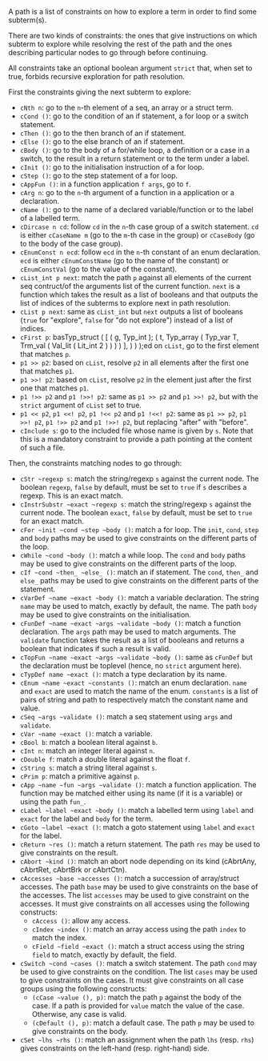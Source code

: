 A path is a list of constraints on how to explore a term in order to find some
subterm(s).

There are two kinds of constraints: the ones that give instructions on which
subterm to explore while resolving the rest of the path and the ones describing
particular nodes to go through before continuing.

All constraints take an optional boolean argument `strict` that, when set to
true, forbids recursive exploration for path resolution.

First the constraints giving the next subterm to explore:
- `cNth n`: go to the `n`-th element of a seq, an array or a struct term.
- `cCond ()`: go to the condition of an if statement, a for loop or a switch
  statement.
- `cThen ()`: go to the then branch of an if statement.
- `cElse ()`: go to the else branch of an if statement.
- `cBody ()`: go to the body of a for/while loop, a definition or a case in a
  switch, to the result in a return statement or to the term under a label.
- `cInit ()`: go to the initialisation instruction of a for loop.
- `cStep ()`: go to the step statement of a for loop.
- `cAppFun ()`: in a function application `f args`, go to `f`.
- `cArg n`: go to the `n`-th argument of a function in a application or a
  declaration.
- `cName ()`: go to the name of a declared variable/function or to the label of
  a labelled term.
- `cDircase n cd`: follow `cd` in the `n`-th case group of a switch
  statement. `cd` is either `cCaseName m` (go to the `m`-th case in the group)
  or `cCaseBody` (go to the body of the case group).
- `cEnumConst n ecd`: follow `ecd` in the `n`-th constant of an enum
  declaration. `ecd` is either `cEnumConstName` (go to the name of the constant)
  or `cEnumConstVal` (go to the value of the constant).
- `cList_int p next`: match the path `p` against all elements of the current seq
  contruct/of the arguments list of the current function. `next` is a function
  which takes the result as a list of booleans and that outputs the list of
  indices of the subterms to explore next in path resolution.
- `cList p next`: same as `cList_int` but `next` outputs a list of booleans
  (`true` for "explore", `false` for "do not explore") instead of a list of
  indices.
- `cFirst p`: basTyp_struct ( [
            ( g, Typ_int );
            ( t, Typ_array ( Typ_var T, Trm_val ( Val_lit ( Lit_int 2 ) ) ) )
          ],
           ) ) );ed on `cList`, go to the first element that matches `p`.
- `p1 >> p2`: based on `cList`, resolve `p2` in all elements after the first one
  that matches `p1`.
- `p1 >>! p2`: based on `cList`, resolve `p2` in the element just after the
  first one that matches `p1`.
- `p1 !>> p2` and `p1 !>>! p2`: same as `p1 >> p2` and `p1 >>! p2`, but with the
  `strict` argument of `cList` set to true.
- `p1 << p2`, `p1 <<! p2`, `p1 !<< p2` and `p1 !<<! p2`: same as `p1 >> p2`,
  `p1 >>! p2`, `p1 !>> p2` and `p1 !>>! p2`, but replacing "after" with
  "before".
- `cInclude s`: go to the included file whose name is given by `s`. Note that
  this is a mandatory constraint to provide a path pointing at the content of
  such a file.

Then, the constraints matching nodes to go through:
- `cStr ~regexp s`: match the string/regexp `s` against the current node. The
  boolean `regexp`, `false` by default, must be set to `true` if `s` describes a
  regexp. This is an exact match.
- `cInstrSubstr ~exact ~regexp s`: match the string/regexp `s` against the
  current node. The boolean `exact`, `false` by default, must be set to `true`
  for an exact match.
- `cFor ~init ~cond ~step ~body ()`: match a for loop. The `init`, `cond`,
  `step` and `body` paths may be used to give constraints on the different parts
  of the loop.
- `cWhile ~cond ~body ()`: match a while loop. The `cond` and `body` paths may
  be used to give constraints on the different parts of the loop.
- `cIf ~cond ~then_ ~else_ ()`: match an if statement. The `cond`, `then_` and
  `else_` paths may be used to give constraints on the different parts of the
  statement.
- `cVarDef ~name ~exact ~body ()`: match a variable declaration. The string
  `name` may be used to match, exactly by default, the name. The path `body` may
  be used to give constraints on the initialisation.
- `cFunDef ~name ~exact ~args ~validate ~body ()`: match a function
  declaration. The `args` path may be used to match arguments. The `validate`
  function takes the result as a list of booleans and returns a boolean that
  indicates if such a result is valid.
- `cTopFun ~name ~exact ~args ~validate ~body ()`: same as `cFunDef` but the
  declaration must be toplevel (hence, no `strict` argument here).
- `cTypDef name ~exact ()`: match a type declaration by its name.
- `cEnum ~name ~exact ~constants ()`: match an enum declaration. `name` and
  `exact` are used to match the name of the enum. `constants` is a list of pairs
  of string and path to respectively match the constant name and value.
- `cSeq ~args ~validate ()`: match a seq statement using `args` and `validate`.
- `cVar ~name ~exact ()`: match a variable.
- `cBool b`: match a boolean literal against `b`.
- `cInt n`: match an integer literal against `n`.
- `cDouble f`: match a double literal against the float `f`.
- `cString s`: match a string literal against `s`.
- `cPrim p`: match a primitive against `p`.
- `cApp ~name ~fun ~args ~validate ()`: match a function application. The
  function may be matched either using its name (if it is a variable) or using
  the path `fun_`.
- `cLabel ~label ~exact ~body ()`: match a labelled term using `label` and
  `exact` for the label and `body` for the term.
- `cGoto ~label ~exact ()`: match a goto statement using `label` and `exact` for
  the label.
- `cReturn ~res ()`: match a return statement. The path `res` may be used to
  give constraints on the result.
- `cAbort ~kind ()`: match an abort node depending on its kind (cAbrtAny,
  cAbrtRet, cAbrtBrk or cAbrtCtn).
- `cAccesses ~base ~accesses ()`: match a succession of array/struct
  accesses. The path `base` may be used to give constraints on the base of the
  accesses. The list `accesses` may be used to give constraint on the
  accesses. It must give constraints on all accesses using the following
  constructs:
  + `cAccess ()`: allow any access.
  + `cIndex ~index ()`: match an array access using the path `index` to match
  the index.
  + `cField ~field ~exact ()`: match a struct access using the string `field` to
  match, exactly by default, the field.
- `cSwitch ~cond ~cases ()`: match a switch statement. The path `cond` may be
  used to give constraints on the condition. The list `cases` may be used to
  give constraints on the cases. It must give constraints on all case groups
  using the following constructs:
  + `(cCase ~value (), p)`: match the path `p` against the body of the case. If
  a path is provided for `value` match the value of the case. Otherwise, any
  case is valid.
  + `(cDefault (), p)`: match a default case. The path `p` may be used to give
  constraints on the body.
- `cSet ~lhs ~rhs ()`: match an assignment when the path `lhs` (resp. `rhs`)
  gives constraints on the left-hand (resp. right-hand) side.